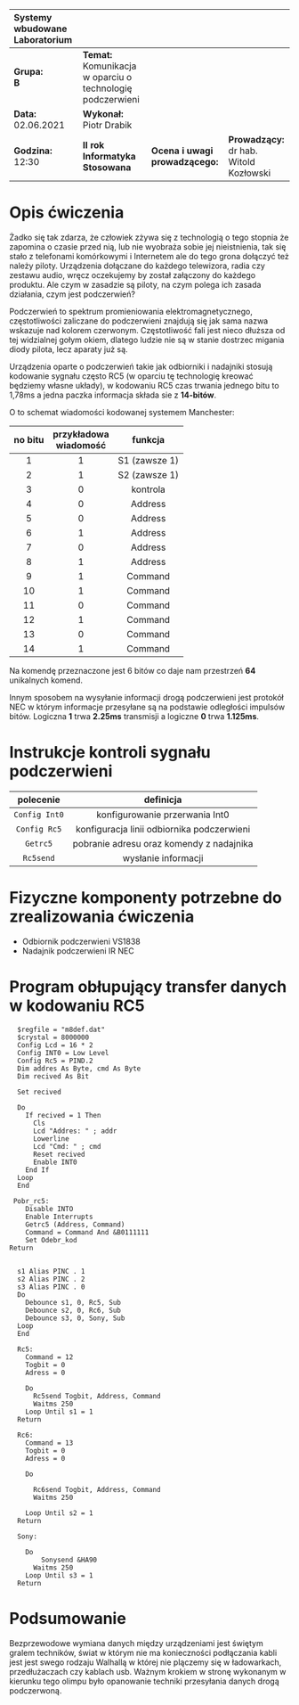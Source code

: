 |Systemy wbudowane Laboratorium | | | |
| :---                          | :--- | --- | --- | 
|**Grupa:**<br> **B**            | **Temat:** <br> Komunikacja w oparciu o technologię podczerwieni   | | |
|**Data:**<br> 02.06.2021       | **Wykonał:** <br> Piotr Drabik        | | |
|**Godzina:**<br> 12:30        | **II rok Informatyka Stosowana**      | **Ocena i uwagi prowadzącego:**   | **Prowadzący:**<br> dr hab. Witold Kozłowski|



# Opis ćwiczenia 

Żadko się tak zdarza, że człowiek zżywa się z technologią o tego stopnia że zapomina o czasie przed nią, lub nie wyobraża sobie jej nieistnienia, tak się stało z telefonami komórkowymi i Internetem ale do tego grona dołączyć też należy piloty. Urządzenia dołączane do każdego telewizora, radia czy zestawu audio, wręcz oczekujemy by został załączony do każdego produktu.
Ale czym w zasadzie są piloty, na czym polega ich zasada działania, czym jest podczerwień? 

Podczerwień to spektrum promieniowania elektromagnetycznego, częstotliwości zaliczane do podczerwieni znajdują się jak sama nazwa wskazuje nad kolorem czerwonym. Częstotliwość fali jest nieco dłuższa od tej widzialnej gołym okiem, dlatego ludzie nie są w stanie dostrzec migania diody pilota, lecz aparaty już są. 

Urządzenia oparte o podczerwień takie jak odbiorniki i nadajniki stosują kodowanie sygnału często RC5 (w oparciu tę technologię kreować będziemy własne układy), w kodowaniu RC5 czas trwania jednego bitu to 1,78ms a jedna paczka informacja składa sie z **14-bitów**.

<P style="page-break-before: always">

O to schemat wiadomości kodowanej systemem Manchester:

|**no bitu**|**przykładowa<br>wiadomość**|**funkcja**|
|:---:|:---:|:---:|
| 1  | 1 | S1 (zawsze 1)|
| 2  | 1 | S2 (zawsze 1)|
| 3  | 0 | kontrola |
| 4  | 0 | Address |
| 5  | 0 | Address |
| 6  | 1 | Address |
| 7  | 0 | Address |
| 8  | 1 | Address |
| 9  | 1 | Command |
| 10 | 1 | Command |
| 11 | 0 | Command |
| 12 | 1 | Command |
| 13 | 0 | Command |
| 14 | 1 | Command |



Na komendę przeznaczone jest 6 bitów co daje nam przestrzeń **64** unikalnych komend.

Innym sposobem na wysyłanie informacji drogą podczerwieni jest protokół NEC w którym informacje przesyłane są na podstawie odległości impulsów bitów.
Logiczna **1** trwa **2.25ms** transmisji a logiczne **0** trwa **1.125ms**.


# Instrukcje kontroli sygnału podczerwieni
|**polecenie** | **definicja**|
| :---: | :---: |
| `Config Int0`|konfigurowanie przerwania Int0|
|` Config Rc5 `|konfiguracja linii odbiornika podczerwieni|
|```Getrc5```  | pobranie adresu oraz komendy z nadajnika |
|```Rc5send``` | wysłanie informacji  |

<P style="page-break-before: always">

# Fizyczne komponenty potrzebne do zrealizowania ćwiczenia 



- Odbiornik podczerwieni VS1838
- Nadajnik podczerwieni  IR NEC


# Program obłupujący transfer danych w kodowaniu RC5

```VB
  $regfile = "m8def.dat"
  $crystal = 8000000
  Config Lcd = 16 * 2
  Config INT0 = Low Level
  Config Rc5 = PIND.2
  Dim addres As Byte, cmd As Byte
  Dim recived As Bit

  Set recived

  Do 
    If recived = 1 Then
      Cls
      Lcd "Addres: " ; addr
      Lowerline
      Lcd "Cmd: " ; cmd
      Reset recived
      Enable INT0
    End If
  Loop
  End

 Pobr_rc5:
    Disable INTO
    Enable Interrupts
    Getrc5 (Address, Command)
    Command = Command And &B0111111
    Set Odebr_kod
Return 


  s1 Alias PINC . 1
  s2 Alias PINC . 2
  s3 Alias PINC . 0
  Do
    Debounce s1, 0, Rc5, Sub
    Debounce s2, 0, Rc6, Sub
    Debounce s3, 0, Sony, Sub   
  Loop
  End

  Rc5:
    Command = 12
    Togbit = 0
    Adress = 0

    Do
      Rc5send Togbit, Address, Command
      Waitms 250
    Loop Until s1 = 1
  Return

  Rc6:
    Command = 13
    Togbit = 0
    Adress = 0

    Do
      
      Rc6send Togbit, Address, Command
      Waitms 250

    Loop Until s2 = 1
  Return

  Sony:
    
    Do
        Sonysend &HA90
      Waitms 250
    Loop Until s3 = 1
  Return

  ```

  # Podsumowanie 

  Bezprzewodowe wymiana danych między urządzeniami jest świętym gralem techników, świat w którym nie ma konieczności podłączania kabli jest jest swego rodzaju Walhallą w której nie plączemy się w ładowarkach, przedłużaczach czy kablach usb. Ważnym krokiem w stronę wykonanym w kierunku tego olimpu było opanowanie techniki przesyłania danych drogą podczerwoną.     